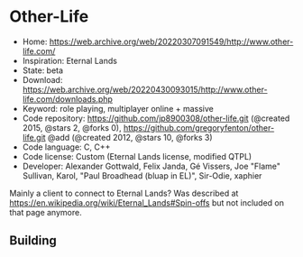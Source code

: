 # Other-Life

- Home: https://web.archive.org/web/20220307091549/http://www.other-life.com/
- Inspiration: Eternal Lands
- State: beta
- Download: https://web.archive.org/web/20220430093015/http://www.other-life.com/downloads.php
- Keyword: role playing, multiplayer online + massive
- Code repository: https://github.com/jp8900308/other-life.git (@created 2015, @stars 2, @forks 0), https://github.com/gregoryfenton/other-life.git @add (@created 2012, @stars 10, @forks 3)
- Code language: C, C++
- Code license: Custom (Eternal Lands license, modified QTPL)
- Developer: Alexander Gottwald, Felix Janda, Gé Vissers, Joe "Flame" Sullivan, Karol, "Paul Broadhead (bluap in EL)", Sir-Odie, xaphier

Mainly a client to connect to Eternal Lands?
Was described at https://en.wikipedia.org/wiki/Eternal_Lands#Spin-offs but not included on that page anymore.

## Building
